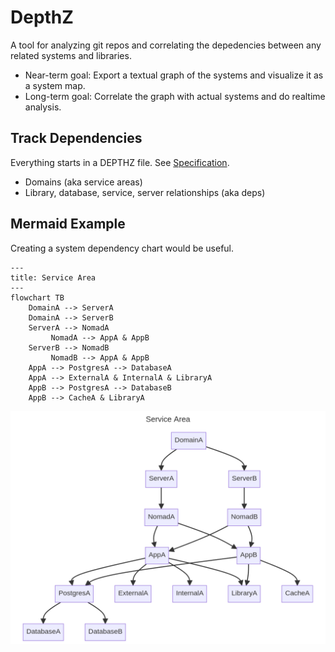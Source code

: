 # DepthZ

A tool for analyzing git repos and correlating the depedencies between any related systems and libraries.

- Near-term goal: Export a textual graph of the systems and visualize it as a system map.
- Long-term goal: Correlate the graph with actual systems and do realtime analysis.

## Track Dependencies

Everything starts in a DEPTHZ file. See [Specification](./SPECIFICATION.md).

- Domains (aka service areas)
- Library, database, service, server relationships (aka deps)

## Mermaid Example

Creating a system dependency chart would be useful.

```
---
title: Service Area
---
flowchart TB
    DomainA --> ServerA
    DomainA --> ServerB
    ServerA --> NomadA
         NomadA --> AppA & AppB
    ServerB --> NomadB
         NomadB --> AppA & AppB
    AppA --> PostgresA --> DatabaseA
    AppA --> ExternalA & InternalA & LibraryA
    AppB --> PostgresA --> DatabaseB
    AppB --> CacheA & LibraryA
```

![mermaid example](docs/mermaid-example.png)
